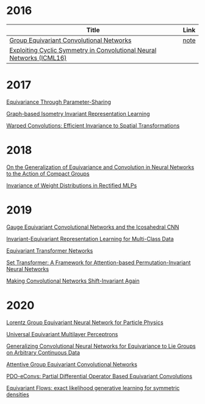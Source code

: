 # 2016
Title|Link
----|----
[Group Equivariant Convolutional Networks](https://arxiv.org/pdf/1602.07576.pdf)|[note](https://www.zhihu.com/people/chris-2-23/posts)
[Exploiting Cyclic Symmetry in Convolutional Neural Networks (ICML16)](http://proceedings.mlr.press/v48/dieleman16.pdf)| 

# 2017

[Equivariance Through Parameter-Sharing](http://proceedings.mlr.press/v70/ravanbakhsh17a.html) 

[Graph-based Isometry Invariant Representation Learning](http://proceedings.mlr.press/v70/khasanova17a.html) 

[Warped Convolutions: Efficient Invariance to Spatial Transformations](http://proceedings.mlr.press/v70/henriques17a.html) 

# 2018

[On the Generalization of Equivariance and Convolution in Neural Networks to the Action of Compact Groups](http://proceedings.mlr.press/v80/kondor18a.html)

[Invariance of Weight Distributions in Rectified MLPs](http://proceedings.mlr.press/v80/tsuchida18a.html) 

# 2019

[Gauge Equivariant Convolutional Networks and the Icosahedral CNN](http://proceedings.mlr.press/v97/cohen19d.html) 

[Invariant-Equivariant Representation Learning for Multi-Class Data](http://proceedings.mlr.press/v97/feige19a.html)

[Equivariant Transformer Networks](http://proceedings.mlr.press/v97/tai19a.html) 

[Set Transformer: A Framework for Attention-based Permutation-Invariant Neural Networks](http://proceedings.mlr.press/v97/lee19d.html )

[Making Convolutional Networks Shift-Invariant Again](http://proceedings.mlr.press/v97/zhang19a.html)


# 2020


[Lorentz Group Equivariant Neural Network for Particle Physics](http://proceedings.mlr.press/v119/bogatskiy20a/bogatskiy20a.pdf)

[Universal Equivariant Multilayer Perceptrons](http://proceedings.mlr.press/v119/ravanbakhsh20a/ravanbakhsh20a.pdf)

[Generalizing Convolutional Neural Networks for Equivariance to Lie Groups on Arbitrary Continuous Data](http://proceedings.mlr.press/v119/finzi20a/finzi20a.pdf)

[Attentive Group Equivariant Convolutional Networks](http://proceedings.mlr.press/v119/romero20a/romero20a.pdf)

[PDO-eConvs: Partial Differential Operator Based Equivariant Convolutions](http://proceedings.mlr.press/v119/shen20a/shen20a.pdf)

[Equivariant Flows: exact likelihood generative learning for symmetric densities](http://proceedings.mlr.press/v119/kohler20a/kohler20a.pdf)





